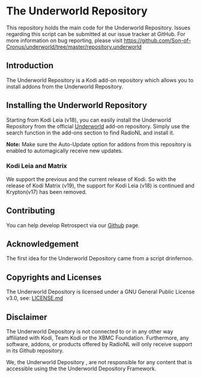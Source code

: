 # The Underworld Repository
This repository holds the main code for the Underworld Repository. Issues regarding this script can be submitted at our issue tracker at GitHub. For more information on bug reporting, please visit https://github.com/Son-of-Cronus/underworld/tree/master/repository.underworld
## Introduction
The Underworld Repository is a Kodi add-on repository which allows you to install addons from the Underworld Repository.
## Installing the Underworld Repository
Starting from Kodi Leia (v18), you can easily install the Underworld Repository from the official <a href="https://github.com/Son-of-Cronus/underworld/tree/master/repository.underworld/" rel="nofollow">Underworld</a> add-on repository. Simply use the search function in the add-ons section to find RadioNL and install it.

<strong>Note:</strong> Make sure the Auto-Update option for addons from this repository is enabled to automagically receive new updates.

### Kodi Leia and Matrix
We support the previous and the current release of Kodi. So with the release of Kodi Matrix (v19), the support for Kodi Leia (v18) is continued and Krypton(v17) has been removed.
## Contributing
You can help develop Retrospect via our <a href="https://github.com/Son-of-Cronus/underworld/tree/master/repository.underworld" rel="nofollow">Github</a> page.
## Acknowledgement
The first idea for the Underworld Depository came from a script drinfernoo.
## Copyrights and Licenses
The Underworld Depository is licensed under a GNU General Public License v3.0, see: <a href="https://github.com/Son-of-Cronus/underworld/blob/master/LICENSE.md" rel="nofollow">LICENSE.md</a>
## Disclaimer
The Underworld Depository is not connected to or in any other way affiliated with Kodi, Team Kodi or the XBMC Foundation. Furthermore, any software, addons, or products offered by RadioNL will only receive support in its Github repository.

We, the Underworld Depository , are not responsible for any content that is accessible using the the Underworld Depository  Framework.
